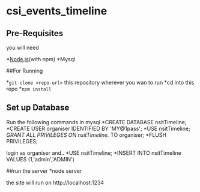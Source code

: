 # csi_events_timeline

## Pre-Requisites
you will need

 *[Node.js](https://nodejs.org/)(with npm)
 *Mysql

 ##For Running

 *`git clone <repo-url>` this repository wherever you wan to run
 *cd into this repo
 *`npm install`


## Set up Database
Run the following commands in mysql
*CREATE DATABASE nsitTimeline;
*CREATE USER organiser IDENTIFIED BY 'MY@1pass';
*USE nsitTimeline;
*GRANT ALL PRIVILEGES ON nsitTimeline.* TO organiser;
*FLUSH PRIVILEGES;

login as organiser and..
*USE nsitTimeline;
*INSERT INTO nsitTimeline VALUES (1,'admin','ADMIN')

##run the server
*node server

the site will run on http://localhost:1234